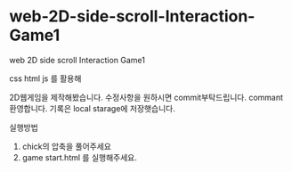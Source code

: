 # web-2D-side-scroll-Interaction-Game1
web 2D  side scroll Interaction Game1
 
 css html js 를 활용해 

 2D웹게임을 제작해봤습니다. 
 수정사항을 원하시면 commit부탁드립니다. commant 환영합니다. 
 기록은 local starage에 저장햇습니다.
 
 실행방법
1. chick의 압축을 풀어주세요
2. game start.html 를 실행해주세요.
